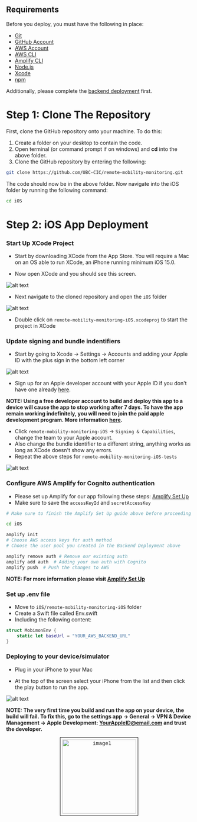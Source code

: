 ## Requirements

Before you deploy, you must have the following in place:

- [Git](https://git-scm.com/)
- [GitHub Account](https://github.com/)
- [AWS Account](https://aws.amazon.com/account/)
- [AWS CLI](https://docs.amplify.aws/cli/)
- [Amplify CLI](https://docs.amplify.aws/cli/)
- [Node.js](https://nodejs.org/en/)
- [Xcode](https://developer.apple.com/xcode/)
- [npm](https://docs.npmjs.com/getting-started)

Additionally, please complete the [backend deployment](./DeploymentGuide.md) first.

# Step 1: Clone The Repository

First, clone the GitHub repository onto your machine. To do this:

1. Create a folder on your desktop to contain the code.
2. Open terminal (or command prompt if on windows) and **cd** into the above folder.
3. Clone the GitHub repository by entering the following:

```bash
git clone https://github.com/UBC-CIC/remote-mobility-monitoring.git
```

The code should now be in the above folder. Now navigate into the iOS folder by running the following command:

```bash
cd iOS
```

# Step 2: iOS App Deployment

### Start Up XCode Project

- Start by downloading XCode from the App Store. You will require a Mac on an OS able to run XCode, an iPhone running minimum iOS 15.0.

- Now open XCode and you should see this screen.

![alt text](images/xcode_startup.png)

- Next navigate to the cloned repository and open the `iOS` folder

![alt text](images/xcode_find_project.png)

- Double click on `remote-mobility-monitoring-iOS.xcodeproj` to start the project in XCode

### Update signing and bundle indentifiers

- Start by going to Xcode -> Settings -> Accounts and adding your Apple ID with the plus sign in the bottom left corner

![alt text](images/xcode_add_account.png)

- Sign up for an Apple developer account with your Apple ID if you don't have one already [here](https://developer.apple.com/account/#!/welcome).

**NOTE: Using a free developer account to build and deploy this app to a device will cause the app to stop working after 7 days. To have the app remain working indefinitely, you will need to join the paid apple development program. More information [here](https://developer.apple.com/programs/enroll/).**

- Click `remote-mobility-monitoring-iOS` -> `Signing & Capabilities`, change the team to your Apple account.
- Also change the bundle identifier to a different string, anything works as long as XCode doesn't show any errors.
- Repeat the above steps for `remote-mobility-monitoring-iOS-tests`

![alt text](images/xcode_configure_signing.png)

### Configure AWS Amplify for Cognito authentication

- Please set up Amplify for our app following these steps: [Amplify Set Up](https://docs.amplify.aws/lib/project-setup/prereq/q/platform/ios/)
- Make sure to save the `accessKeyId` and `secretAccessKey`

```bash
# Make sure to finish the Amplify Set Up guide above before proceeding

cd iOS

amplify init
# Choose AWS access keys for auth method
# Choose the user pool you created in the Backend Deployment above

amplify remove auth # Remove our existing auth
amplify add auth  # Adding your own auth with Cognito
amplify push  # Push the changes to AWS
```

**NOTE: For more information please visit [Amplify Set Up](https://docs.amplify.aws/lib/q/platform/ios/)**

### Set up .env file

- Move to `iOS/remote-mobility-monitoring-iOS` folder
- Create a Swift file called Env.swift
- Including the following content:

```swift
struct MobimonEnv {
    static let baseUrl = "YOUR_AWS_BACKEND_URL"
}
```

### Deploying to your device/simulator

- Plug in your iPhone to your Mac

- At the top of the screen select your iPhone from the list and then click the play button to run the app.

![alt text](images/xcode_load_app.png)

**NOTE: The very first time you build and run the app on your device, the build will fail. To fix this, go to the settings app -> General -> VPN & Device Management -> Apple Development: YourAppleID@email.com and trust the developer.**

<p align="center">
  <kbd>
    <img src="./images/iphone_health_access.png" alt="image1" width="200" style="border: 1px solid black; padding: 5px;">
  </kbd>
</p>
